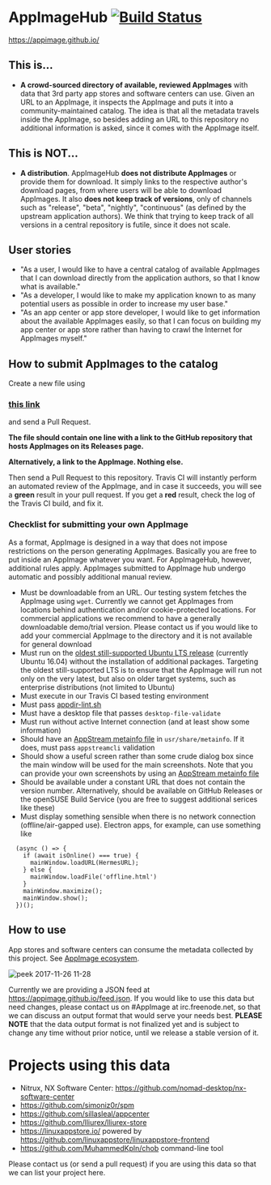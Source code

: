 # AppImageHub [![Build Status](https://travis-ci.org/AppImage/appimage.github.io.svg?branch=master)](https://travis-ci.org/AppImage/appimage.github.io)

https://appimage.github.io/


## This is...

* __A crowd-sourced directory of available, reviewed AppImages__ with data that 3rd party app stores and software centers can use. Given an URL to an AppImage, it inspects the AppImage and puts it into a community-maintained catalog. The idea is that all the metadata travels inside the AppImage, so besides adding an URL to this repository no additional information is asked, since it comes with the AppImage itself.

## This is NOT...

* __A distribution__. AppImageHub __does not distribute AppImages__ or provide them for download. It simply links to the respective author's download pages, from where users will be able to download AppImages. It also __does not keep track of versions__, only of channels such as "release", "beta", "nightly", "continuous" (as defined by the upstream application authors). We think that trying to keep track of all versions in a central repository is futile, since it does not scale.

## User stories

* "As a user, I would like to have a central catalog of available AppImages that I can download directly from the application authors, so that I know what is available."
* "As a developer, I would like to make my application known to as many potential users as possible in order to increase my user base."
* "As an app center or app store developer, I would like to get information about the available AppImages easily, so that I can focus on building my app center or app store rather than having to crawl the Internet for AppImages myself."

## How to submit AppImages to the catalog

Create a new file using

### **[this link](https://github.com/AppImage/AppImageHub/new/master/data)**

and send a Pull Request. 

**The file should contain one line with a link to the GitHub repository that hosts AppImages on its Releases page.**

**Alternatively, a link to the AppImage. Nothing else.**

Then send a Pull Request to this repository. Travis CI will instantly perform an automated review of the AppImage, and in case it succeeds, you will see a __green__ result in your pull request. If you get a __red__ result, check the log of the Travis CI build, and fix it.

### Checklist for submitting your own AppImage

As a format, AppImage is designed in a way that does not impose restrictions on the person generating AppImages. Basically you are free to put inside an AppImage whatever you want. For AppImageHub, however, additional rules apply. AppImages submitted to AppImage hub undergo automatic and possibly additional manual review.

* Must be downloadable from an URL. Our testing system fetches the AppImage using `wget`. Currently we cannot get AppImages from locations behind authentication and/or cookie-protected locations. For commercial applications we recommend to have a generally downloadable demo/trial version. Please contact us if you would like to add your commercial AppImage to the directory and it is not available for general download
* Must run on the [oldest still-supported Ubuntu LTS release](https://www.ubuntu.com/info/release-end-of-life) (currently Ubuntu 16.04) without the installation of additional packages. Targeting the oldest still-supported LTS is to ensure that the AppImage will run not only on the very latest, but also on older target systems, such as enterprise distributions (not limited to Ubuntu)
* Must execute in our Travis CI based testing environment
* Must pass [appdir-lint.sh](https://github.com/AppImage/AppImages/blob/master/appdir-lint.sh)
* Must have a desktop file that passes `desktop-file-validate`
* Must run without active Internet connection (and at least show some information)
* Should have an [AppStream metainfo file](https://people.freedesktop.org/~hughsient/appdata/) in `usr/share/metainfo`. If it does, must pass `appstreamcli` validation
* Should show a useful screen rather than some crude dialog box since the main window will be used for the main screenshots. Note that you can provide your own screenshots by using an [AppStream metainfo file](https://people.freedesktop.org/~hughsient/appdata/)
* Should be available under a constant URL that does not contain the version number. Alternatively, should be available on GitHub Releases or the openSUSE Build Service (you are free to suggest additional serices like these)
* Must display something sensible when there is no network connection (offline/air-gapped use). Electron apps, for example, can use something like

```
  (async () => {
    if (await isOnline() === true) {
      mainWindow.loadURL(HermesURL);
    } else {
      mainWindow.loadFile('offline.html')
    }
    mainWindow.maximize();
    mainWindow.show();
  })();
  ```

## How to use

App stores and software centers can consume the metadata collected by this project. See [AppImage ecosystem](https://github.com/AppImage/AppImageKit/wiki/Ecosystem). 

![peek 2017-11-26 11-28](https://user-images.githubusercontent.com/2480569/33243768-497bf74a-d2ba-11e7-8336-ae2018229e57.gif)

Currently we are providing a JSON feed at https://appimage.github.io/feed.json. If you would like to use this data but need changes, please contact us on #AppImage at irc.freenode.net, so that we can discuss an output format that would serve your needs best. __PLEASE NOTE__ that the data output format is not finalized yet and is subject to change any time without prior notice, until we release a stable version of it.

# Projects using this data

* Nitrux, NX Software Center: https://github.com/nomad-desktop/nx-software-center
* https://github.com/simoniz0r/spm
* https://github.com/sillasleal/appcenter
* https://github.com/lliurex/lliurex-store
* https://linuxappstore.io/ powered by https://github.com/linuxappstore/linuxappstore-frontend
* https://github.com/MuhammedKpln/chob command-line tool 

Please contact us (or send a pull request) if you are using this data so that we can list your project here.

